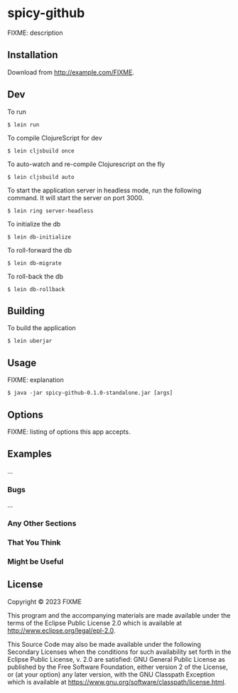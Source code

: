 # spicy-github

FIXME: description

## Installation

Download from http://example.com/FIXME.

## Dev

To run

    $ lein run

To compile ClojureScript for dev

    $ lein cljsbuild once

To auto-watch and re-compile Clojurescript on the fly

    $ lein cljsbuild auto

To start the application server in headless mode, run the following command. It will start the server on port 3000.

    $ lein ring server-headless

To initialize the db
    
    $ lein db-initialize

To roll-forward the db

    $ lein db-migrate

To roll-back the db

    $ lein db-rollback

## Building

To build the application

    $ lein uberjar

## Usage

FIXME: explanation

    $ java -jar spicy-github-0.1.0-standalone.jar [args]

## Options

FIXME: listing of options this app accepts.

## Examples

...

### Bugs

...

### Any Other Sections
### That You Think
### Might be Useful

## License

Copyright © 2023 FIXME

This program and the accompanying materials are made available under the
terms of the Eclipse Public License 2.0 which is available at
http://www.eclipse.org/legal/epl-2.0.

This Source Code may also be made available under the following Secondary
Licenses when the conditions for such availability set forth in the Eclipse
Public License, v. 2.0 are satisfied: GNU General Public License as published by
the Free Software Foundation, either version 2 of the License, or (at your
option) any later version, with the GNU Classpath Exception which is available
at https://www.gnu.org/software/classpath/license.html.
